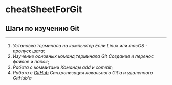 # cheatSheetForGit
## Шаги по изучению Git
----
1. *Установка терминала на компьютер* _Если Linux или macOS - пропуск шага_;<br>
2. *Изучение основных команд терминала Git* _Создание и перенос файлов и папок_;<br>
3. *Работа с коммитами* _Команды add и commit_;<br>
4. *Работа с [GitHub](https://github.com)* _Синхронизация локального Git'a и удаленного GitHub'a_<br>
